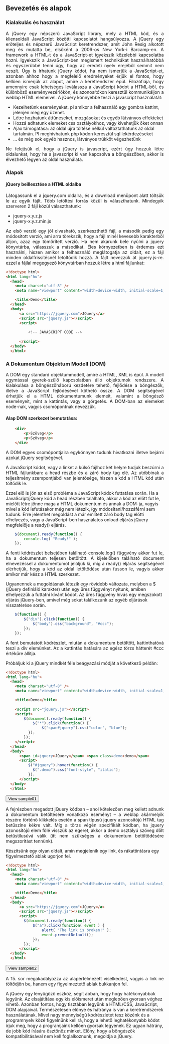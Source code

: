 ## Bevezetés és alapok  

### Kialakulás és használat

<p style="text-align:justify;">A jQuery egy népszerű JavaScript library, mely a HTML kód, és a kliensoldali JavaScript közötti kapcsolatot hangsúlyozza. A jQuery egy erőteljes és népszerű JavaScript keretrendszer, amit John Resig alkotott meg és mutatta be, elsőként a 2006-os New York-i Barcamp-en. A framework a HTML-t és a JavaScript-et igyekszik közelebbi kapcsolatba hozni. Igyekszik a JavaScript-ben megismert technikákat használhatóbbá és egyszerűbbé tenni úgy, hogy az eredeti nyelv erejéből semmit nem veszít. Úgy is írhatunk jQuery kódot, ha nem ismerjük a JavaScript-et, azonban ahhoz hogy a megfelelő eredményeket érjük el fontos, hogy kellően ismerjük az alapot, amire a keretrendszer épül. Filozófiája, hogy amennyire csak lehetséges leválassza a JavaScript kódot a HTML-ből, és különböző eseményvezérlőkön, és azonosítókon keresztül kommunikáljon a weblap HTML elemeivel. A jQuery könnyebbé teszi a javascript használatát:</p>

+ Kezelhetünk eseményeket, pl amikor a felhasználó egy gombra kattint, jelenjen meg egy üzenet.  
+ Létre hozhatunk áttűnéseket, mozgásokat és egyéb látványos effekteket  
+ Hozzá adhatunk elemeket css osztályokhoz, vagy kivehetjük őket onnan  
+ Ajax támogatása: az oldal újra töltése nélkül változtathatunk az oldal tartalmán. Pl meghívhatunk php kódon keresztül sql lekérdezéseket  
+ ... és még sok egyéb hasznos, látványos trükköt végezhetünk  
    
<p style="text-align:justify">Ne felejtsük el, hogy a jQuery is javascript, ezért úgy hozzuk létre oldalunkat, hogy ha a javascript ki van kapcsolva a böngészőben, akkor is élvezhető legyen az oldal használata.</p>

### Alapok

#### jQuery beillesztése a HTML oldalba

<p style="text-align:justify">Látogassunk el a jquery.com oldalra, és a download menüpont alatt töltsük le az egyik fájlt. Több letöltési forrás közül is választhatunk. Mindegyik szerveren 2 fájl közül választhatunk:</p>

+ jquery-x.y.z.js  
+ jquery-x.y.z.min.js  

<p style="text-align:justify">Az első verzió egy jól olvasható, szerkeszthető fájl, a második pedig egy módosított verzió, ami arra törekszik, hogy a fájl minél kevesebb karakterből álljon, azaz egy tömörített verzió. Ha nem akarunk bele nyúlni a jquery könyvtárba, válasszuk a másodikat. Éles környezetben is érdemes ezt használni, hiszen amikor a felhasználó meglátogatja az oldalt, ez a fájl minden oldalfrissítésnél letöltődik hozzá. A fájlt nevezzük át jquery.js-re. ezzel a fájlal megegyező könyvtárban hozzuk létre a html fájlunkat:</p>

```html
<!doctype html>
<html lang="hu">
  <head>
    <meta charset="utf-8" />
    <meta name="viewport" content="width=device-width, initial-scale=1, shrink-to-fit=no" />

    <title>Demo</title>
  </head>
  <body>
      <a src="https://jquery.com">JQuery</a>
      <script src="jquery.js"></script>
      <script>
          
          <!-- JAVASCRIPT CODE --> 
          
      </script>
  </body>
  </html>
```
### A Dokumentum Objektum Modell (DOM)

<p style="text-align:justify">A DOM egy standard objektummodell, amire a HTML, XML is épül. A modell egymással gyerek-szülő kapcsolatban álló objektumok rendszere. A kialakulása a böngészőháború kezdetére tehető, fejlődése a böngészők, illetve a JavaScript fejlődésével köthető össze. A DOM segítségével érhetjük el a HTML dokumentumunk elemeit, valamint a böngésző eseményeit, mint a kattintás, vagy a görgetés. A DOM-ban az elemeket node-nak, vagyis csomópontnak nevezzük.</p>

#### Alap DOM szerkezet bemutatása:

```html
    <div>
        <p>Szöveg</p>
        <p>Szöveg</p>
    </div>
```

<p style="text-align:justify">A DOM egyes csomópontjaira egykönnyen tudunk hivatkozni illetve bejárni azokat jQuery segítségével.</p>

<p style="text-align:justify">A JavaScript kódot, vagy a linket a külső fájlhoz két helyre tudjuk beszúrni a HTML fájlunkban: a head részbe és a záró body tag elé. Az utóbbinak a teljesítmény szempontjából van jelentősége, hiszen a kód a HTML kód után töltődik le.
    
Ezzel elő is jön az első probléma a JavaScript kódok futtatása során. Ha a JavaScript/jQuery kód a head részben található, akkor a kód az előtt fut le, mielőtt létre jönne maga a HTML dokumentum és annak a DOM-ja, vagyis mivel a kód lefutásakor még nem létezik, így módosítani/hozzáférni sem tudunk. Erre jelenthet megoldást a már említett záró body tag előtti elhelyezés, vagy a JavaScript-ben használatos onload eljárás jQuery megfelelője a ready() eljárás.</p>

```js
    $(document).ready(function() {
        console.log( "Ready!" );
    });
```

<p style="text-align:justify">A fenti kódrészlet belsejében található console.log() függvény akkor fut le, ha a dokumentum teljesen betöltött. A kijelelőben található document elnevezéssel a dokumentumot jelöljük ki, míg a ready() eljárás segítségével elérhetjük, hogy a kód az oldal letöltődése után fusson le, vagyis akkor amikor már kész a HTML szerkezet.

Ugyanennek a megoldásnak létezik egy rövidebb változata, melyben a $ (jQuery definiáló karakter) után egy üres függvényt nyitunk, amiben elhelyezzük a futtatni kívánt kódot. Az üres függvény hívás egy megszokott eljárás jQuery-ben, amivel még sokat találkozunk az egyéb eljárások visszatérése során.</p>

```js
    $(function() {
        $("div").click(function() {
            $("body").css("background", "#ccc");
        });
    });
```

<p style="text-align:justify">A fent bemutatott kódrészlet, miután a dokumentum betöltött, kattinthatóvá teszi a div elemünket. Az a kattintás hatására az egész törzs hátterét #ccc értékűre állítja.

Próbáljuk ki a jQuery mindkét féle beágyazási módját a következő példán:</p>

```html
<!doctype html>
<html lang="hu">
  <head>
    <meta charset="utf-8" />
    <meta name="viewport" content="width=device-width, initial-scale=1, shrink-to-fit=no" />

    <title>Demo</title>
      
    <script src="jquery.js"></script>
    <script>
        $(document).ready(function() {
            $("*").click(function() {
                $("span#jquery").css("color", "blue");
          });
        });
    </script>
  </head>
  <body>
      <span id=jquery>JQuery</span> <span class=demo>demo</span>
      <script>
          $("#jquery").hover(function() {
            $(".demo").css("font-style", "italic");
          });
      </script>
  </body>
  </html>
```
<button onclick="window.location.href = 'bevezetes01demo.html';">View sample01</button>

<p style="text-align:justify">A fejrészben megadott jQuery kódban – ahol kötelezően meg kellett adnunk a dokumentum betöltésére vonatkozó eseményt – a weblap akármelyik részére történő klikkelés esetén a span típusú jquery azonosítójú HTML tag betűszíne kékre vált. Míg a törzs végén specifikált kódban, ha jquery azonosítójú elem fölé visszük az egeret, akkor a demo osztályú szöveg dőlt betűstílusúvá válik (itt nem szükséges a dokumentum betöltődésére megszorítást tennünk).

Készítsünk egy olyan oldalt, amin megjelenik egy link, és rákattintásra egy figyelmeztető ablak ugorjon fel.</p>

```html
<!doctype html>
<html lang="hu">
  <head>
    <meta charset="utf-8" />
    <meta name="viewport" content="width=device-width, initial-scale=1, shrink-to-fit=no" />

    <title>Demo</title>
  </head>
  <body>
      <a src="https://jquery.com">JQuery</a>
      <script src="jquery.js"></script>
      <script>
        $(document).ready(function() {
            $("a").click(function( event ) {
                alert( "The link is broken!" );
                event.preventDefault();
            });
        });
      </script>
  </body>
  </html>
```
<button onclick="window.location.href = 'bevezetes02demo.html';">View sample02</button>

<p style="text-align:justify">A 15. sor megakadályozza az alapértelmezett viselkedést, vagyis a link ne töltődjön be, hanem egy figyelmeztető ablak bukkanjon fel.

A jQuery egy lenyűgöző eszköz, segít abban, hogy hogy hatékonyabbak legyünk. Az elsajátítása egy kis előismeret után meglepően gyorsan véghez vihető. Azonban fontos, hogy tisztában legyünk a HTML/CSS, JavaScript, DOM alapjaival. Természetesen előnye és hátránya is van a keretrendszerek használatának. Mivel nagy mennyiségű kódrészletet tesz közénk és a programnyelv közé figyelnünk kell rá, hogy a lehető leghatékonyabb kódot írjuk meg, hogy a programjaink kellően gyorsak legyenek. Ez ugyan hátrány, de jobb kód írására ösztönöz minket. Előny, hogy a böngészők kompatibilitásával nem kell foglalkoznunk, megoldja a jQuery.</p>


